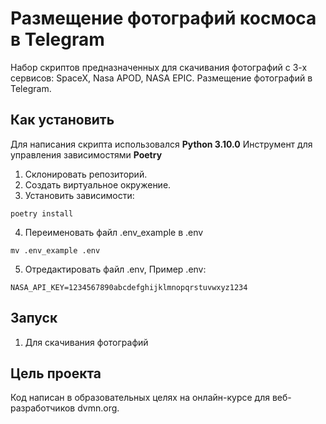 # Размещение фотографий космоса в Telegram
Набор скриптов предназначенных для скачивания фотографий с 3-х сервисов:
SpaceX, Nasa APOD, NASA EPIC. Размещение фотографий в Telegram.

## Как установить
Для написания скрипта использовался __Python 3.10.0__
Инструмент для управления зависимостями __Poetry__

1. Склонировать репозиторий.
2. Создать виртуальное окружение.
3. Установить зависимости:
```
poetry install
```
4. Переименовать файл .env_example в .env
```
mv .env_example .env
```
5. Отредактировать файл .env, 
Пример .env:
```
NASA_API_KEY=1234567890abcdefghijklmnopqrstuvwxyz1234
```

## Запуск
1. Для скачивания фотографий


## Цель проекта
Код написан в образовательных целях на онлайн-курсе для веб-разработчиков dvmn.org.